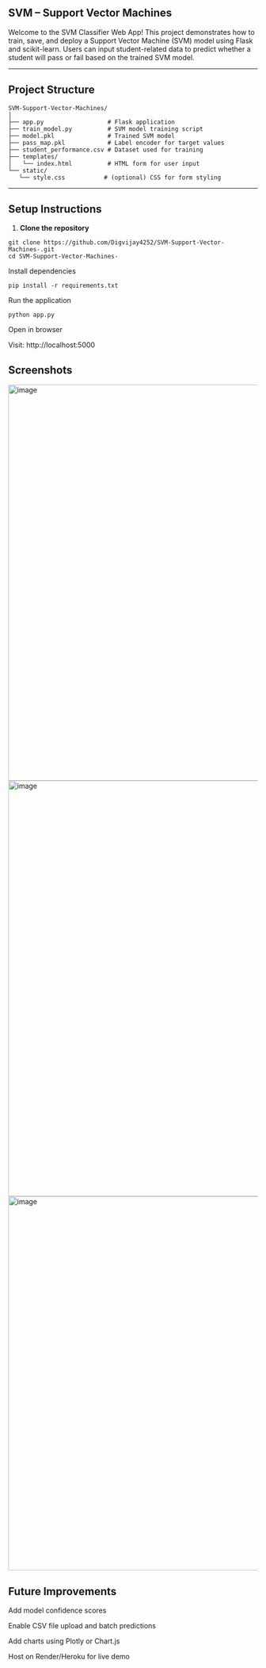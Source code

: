 <!-- # SVM-Support-Vector-Machines-

# Student Pass Prediction using SVM

This is a simple machine learning web app that predicts whether a student will pass or fail based on input features such as hours studied, attendance, assignments completed, and sleep hours. The backend uses a Support Vector Machine (SVM) classifier, and the frontend is built with Flask.



## How to Use
<img width="1071" height="799" alt="image" src="https://github.com/user-attachments/assets/bfafd75c-3bd9-489a-89c9-a915641eeecc" />
<img width="1148" height="839" alt="image" src="https://github.com/user-attachments/assets/65546498-a85e-4589-9f39-48a83b41d6f7" />
<img width="1165" height="755" alt="image" src="https://github.com/user-attachments/assets/86e336a8-9601-4f6a-bf9e-345c8c308f28" />
 -->

## SVM – Support Vector Machines

Welcome to the SVM Classifier Web App! This project demonstrates how to train, save, and deploy a Support Vector Machine (SVM) model using Flask and scikit-learn. Users can input student-related data to predict whether a student will pass or fail based on the trained SVM model.

---

## Project Structure

```
SVM-Support-Vector-Machines/
│
├── app.py                  # Flask application
├── train_model.py          # SVM model training script
├── model.pkl               # Trained SVM model
├── pass_map.pkl            # Label encoder for target values
├── student_performance.csv # Dataset used for training
├── templates/
│   └── index.html          # HTML form for user input
└── static/
   └── style.css           # (optional) CSS for form styling

```

---

## Setup Instructions

1.  **Clone the repository**

```
git clone https://github.com/Digvijay4252/SVM-Support-Vector-Machines-.git
cd SVM-Support-Vector-Machines-
```

Install dependencies

```
pip install -r requirements.txt
```

Run the application

```
python app.py
```

Open in browser

Visit: http://localhost:5000

## Screenshots

 <img width="1071" height="799" alt="image" src="https://github.com/user-attachments/assets/bfafd75c-3bd9-489a-89c9-a915641eeecc" />
 
 <img width="1148" height="839" alt="image" src="https://github.com/user-attachments/assets/65546498-a85e-4589-9f39-48a83b41d6f7" />
 
 <img width="1165" height="755" alt="image" src="https://github.com/user-attachments/assets/86e336a8-9601-4f6a-bf9e-345c8c308f28" />
 
 ## Future Improvements
 Add model confidence scores

Enable CSV file upload and batch predictions

Add charts using Plotly or Chart.js

Host on Render/Heroku for live demo
